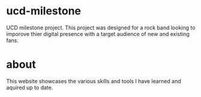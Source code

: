 # ucd-milestone
UCD milestone project. This project was designed for a rock band looking to imporove thier digital presence with a target audience of new and existing fans.
# about
This website showcases the various skills and tools I have learned and aquired up to date.
